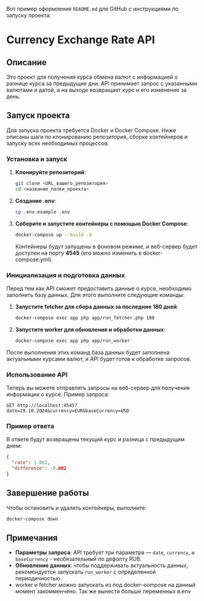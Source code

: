 Вот пример оформления `README.md` для GitHub с инструкциями по запуску проекта:

# Currency Exchange Rate API

## Описание

Это проект для получения курса обмена валют с информацией о разнице курса за предыдущие дни. API принимает запрос с указанными валютами и датой, а на выходе возвращает курс и его изменение за день.

## Запуск проекта

Для запуска проекта требуется Docker и Docker Compose. Ниже описаны шаги по клонированию репозитория, сборке контейнеров и запуску всех необходимых процессов.

### Установка и запуск

1. **Клонируйте репозиторий**:
   ```bash
   git clone <URL_вашего_репозитория>
   cd <название_папки_проекта>
   ```
2. **Создание .env**:
   ```bash
   cp .env.example .env
   ```

2. **Соберите и запустите контейнеры с помощью Docker Compose**:
   ```bash
   docker-compose up --build -d
   ```
   Контейнеры будут запущены в фоновом режиме, и веб-сервер будет доступен на порту **4545** (его можно изменить в docker-compose.yml).

### Инициализация и подготовка данных

Перед тем как API сможет предоставить данные о курсе, необходимо заполнить базу данных. Для этого выполните следующие команды:

1. **Запустите fetcher для сбора данных за последние 180 дней**:
   ```bash
   docker-compose exec app php app/run_fetcher.php 180
   ```

2. **Запустите worker для обновления и обработки данных**:
   ```bash
   docker-compose exec app php app/run_worker
   ```

После выполнения этих команд база данных будет заполнена актуальными курсами валют, и API будет готов к обработке запросов.

### Использование API

Теперь вы можете отправлять запросы на веб-сервер для получения информации о курсе. Пример запроса:

```
GET http://localhost:4545?date=29.10.2024&currency=EUR&baseCurrency=USD
```

### Пример ответа

В ответе будут возвращены текущий курс и разница с предыдущим днем:

```json
{
  "rate": 1.082,
  "difference": -0.002
}
```

## Завершение работы

Чтобы остановить и удалить контейнеры, выполните:

```bash
docker-compose down
```

## Примечания

- **Параметры запроса**: API требует три параметра — `date`, `currency`, и `baseCurrency` - необязательный по дефолту RUB.
- **Обновление данных**: чтобы поддерживать актуальность данных, рекомендуется запускать `run_worker` с определенной периодичностью.
- worker и  fetcher можно запускать из под docker-compose на данный момент закомменчено. Так же вынести больше переменных  в.env